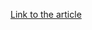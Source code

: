 [Link to the article](https://www.crowdstrike.com/en-us/blog/demystifying-data-protection-in-the-cloud/)
